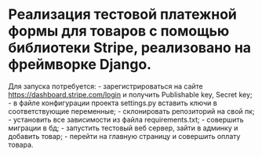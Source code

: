 # Реализация тестовой платежной формы для товаров с помощью библиотеки Stripe, реализовано на фреймворке Django.

Для запуска потребуется:
    - зарегистрироваться на сайте https://dashboard.stripe.com/login и получить Publishable key, Secret key;
    - в файле конфигурации проекта settings.py вставить ключи в соответствующие переменные;
    - склонировать репозиторий на свой пк;
    - установить все зависимости из файла requirements.txt;
    - совершить миграции в бд;
    - запустить тестовый веб сервер, зайти в админку и добавить товар;
    - перейти на главную страницу и совершить оплату товара.